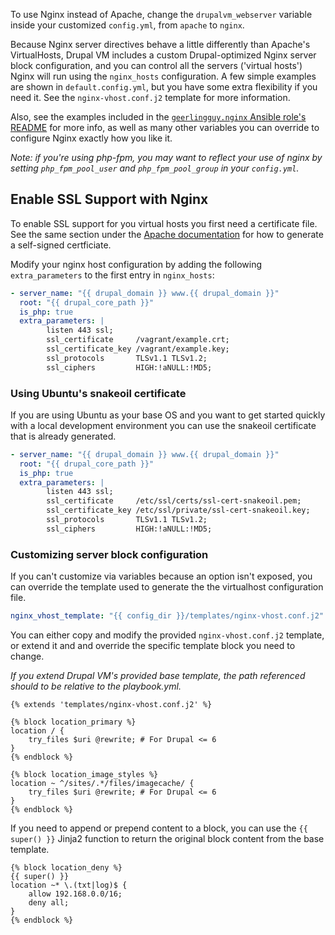 To use Nginx instead of Apache, change the `drupalvm_webserver` variable inside your customized `config.yml`, from `apache` to `nginx`.

Because Nginx server directives behave a little differently than Apache's VirtualHosts, Drupal VM includes a custom Drupal-optimized Nginx server block configuration, and you can control all the servers ('virtual hosts') Nginx will run using the `nginx_hosts` configuration. A few simple examples are shown in `default.config.yml`, but you have some extra flexibility if you need it. See the `nginx-vhost.conf.j2` template for more information.

Also, see the examples included in the [`geerlingguy.nginx` Ansible role's README](https://github.com/geerlingguy/ansible-role-nginx#readme) for more info, as well as many other variables you can override to configure Nginx exactly how you like it.

_Note: if you're using php-fpm, you may want to reflect your use of nginx by setting `php_fpm_pool_user` and `php_fpm_pool_group` in your `config.yml`._

## Enable SSL Support with Nginx

To enable SSL support for you virtual hosts you first need a certificate file. See the same section under the [Apache documentation](webservers-apache.md#enable-ssl-support-with-apache) for how to generate a self-signed certficiate.

Modify your nginx host configuration by adding the following `extra_parameters` to the first entry in `nginx_hosts`:

```yaml
- server_name: "{{ drupal_domain }} www.{{ drupal_domain }}"
  root: "{{ drupal_core_path }}"
  is_php: true
  extra_parameters: |
        listen 443 ssl;
        ssl_certificate     /vagrant/example.crt;
        ssl_certificate_key /vagrant/example.key;
        ssl_protocols       TLSv1.1 TLSv1.2;
        ssl_ciphers         HIGH:!aNULL:!MD5;
```

### Using Ubuntu's snakeoil certificate

If you are using Ubuntu as your base OS and you want to get started quickly with a local development environment you can use the snakeoil certificate that is already generated.

```yaml
- server_name: "{{ drupal_domain }} www.{{ drupal_domain }}"
  root: "{{ drupal_core_path }}"
  is_php: true
  extra_parameters: |
        listen 443 ssl;
        ssl_certificate     /etc/ssl/certs/ssl-cert-snakeoil.pem;
        ssl_certificate_key /etc/ssl/private/ssl-cert-snakeoil.key;
        ssl_protocols       TLSv1.1 TLSv1.2;
        ssl_ciphers         HIGH:!aNULL:!MD5;
```

### Customizing server block configuration

If you can't customize via variables because an option isn't exposed, you can override the template used to generate the the virtualhost configuration file.

```yaml
nginx_vhost_template: "{{ config_dir }}/templates/nginx-vhost.conf.j2"
```

You can either copy and modify the provided `nginx-vhost.conf.j2` template, or extend it and and override the specific template block you need to change.

_If you extend Drupal VM's provided base template, the path referenced should to be relative to the playbook.yml._

```
{% extends 'templates/nginx-vhost.conf.j2' %}

{% block location_primary %}
location / {
    try_files $uri @rewrite; # For Drupal <= 6
}
{% endblock %}

{% block location_image_styles %}
location ~ ^/sites/.*/files/imagecache/ {
    try_files $uri @rewrite; # For Drupal <= 6
}
{% endblock %}
```

If you need to append or prepend content to a block, you can use the `{{ super() }}` Jinja2 function to return the original block content from the base template.

```
{% block location_deny %}
{{ super() }}
location ~* \.(txt|log)$ {
    allow 192.168.0.0/16;
    deny all;
}
{% endblock %}
```
